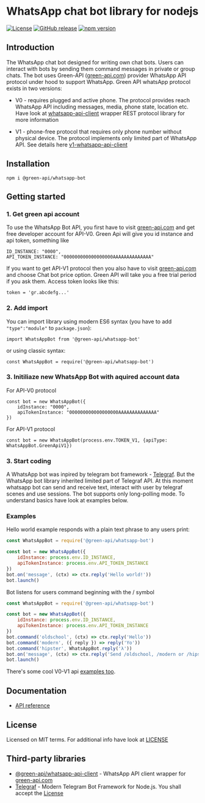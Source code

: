 # WhatsApp chat bot library for nodejs
[![License](https://img.shields.io/badge/License-MIT-yellow.svg)](https://github.com/green-api/whatsapp-bot/blob/master/LICENSE)
[![GitHub release](https://img.shields.io/github/v/release/green-api/whatsapp-bot.svg)](https://github.com/green-api/whatsapp-bot/releases)
[![npm version](https://badge.fury.io/js/%40green-api%2Fwhatsapp-bot.svg)](https://www.npmjs.com/package/@green-api/whatsapp-bot)


## Introduction

The WhatsApp chat bot designed for writing own chat bots. Users can interact with bots by sending them command messages in private or group chats. The bot uses Green-API ([green-api.com](https://green-api.com)) provider WhatsApp API protocol under hood to support WhatsApp. Green API whatsApp protocol exists in two versions: 
* V0 - requires plugged and active phone. The protocol provides reach WhatsApp API including messages, media, phone state, location etc. Have look at  [whatsapp-api-client](https://github.com/green-api/whatsapp-api-client) wrapper REST protocol library for more information
- V1  - phone-free protocol that requires only phone number without physical device. The protocol implements only limited part of WhatsApp API. See details here [v1-whatsapp-api-client](https://github.com/green-api/v1-whatsapp-api-client) 

## Installation

```
npm i @green-api/whatsapp-bot
```

## Getting started  

### 1. Get green api account

To use the WhatsApp Bot API, you first have to visit [green-api.com](https://green-api.com) and get free developer account for API-V0. Green Api will give you id instance and api token, something like 
```
ID_INSTANCE: "0000",
API_TOKEN_INSTANCE: "000000000000000000AAAAAAAAAAAAAA"
```

If you want to get API-V1 protocol then you also have to visit [green-api.com](https://green-api.com) and choose Chat bot price option. Green API will take you a free trial period if you ask them. Access token looks like this:
```
token = 'gr.abcdefg...'
```

### 2. Add import

You can import library using modern ES6 syntax (you have to add ``"type":"module"`` to ``package.json``):
```
import WhatsAppBot from '@green-api/whatsapp-bot'
```
or using classic syntax:
```
const WhatsAppBot = require('@green-api/whatsapp-bot')
```
### 3. Initiliaze new WhatsApp Bot with aquired account data

For API-V0 protocol
```
const bot = new WhatsAppBot({
    idInstance: "0000",
    apiTokenInstance: "000000000000000000AAAAAAAAAAAAAA"
})
```
For API-V1 protocol
```
const bot = new WhatsAppBot(process.env.TOKEN_V1, {apiType: WhatsAppBot.GreenApiV1})
```

### 3. Start coding

A WhatsApp bot was inpired by telegram bot framework - [Telegraf](https://telegraf.js.org). But the WhatsApp bot library inherited limited part of Telegraf API. At this moment whatsapp bot can send and receive text, interact with user by telegraf scenes and use sessions. The bot supports only long-polling mode. To understand basics have look at examples below.

### Examples
Hello world example responds with a plain text phrase to any users print:

```js
const WhatsAppBot = require('@green-api/whatsapp-bot')

const bot = new WhatsAppBot({
    idInstance: process.env.ID_INSTANCE,
    apiTokenInstance: process.env.API_TOKEN_INSTANCE
})
bot.on('message', (ctx) => ctx.reply('Hello world!'))
bot.launch()
```
Bot listens for users command beginning with the / symbol
```js
const WhatsAppBot = require('@green-api/whatsapp-bot')

const bot = new WhatsAppBot({
    idInstance: process.env.ID_INSTANCE,
    apiTokenInstance: process.env.API_TOKEN_INSTANCE
})
bot.command('oldschool', (ctx) => ctx.reply('Hello'))
bot.command('modern', ({ reply }) => reply('Yo'))
bot.command('hipster', WhatsAppBot.reply('λ'))
bot.on('message', (ctx) => ctx.reply('Send /oldschool, /modern or /hipster to launch bot'))
bot.launch()
```

There's some cool V0-V1 api [examples too](docs/examples/).

## Documentation

* [API reference](docs/README.MD)

## License

Licensed on MIT terms. For additional info have look at [LICENSE](LICENSE)

## Third-party libraries

* [@green-api/whatsapp-api-client](https://github.com/green-api/whatsapp-api-client) -  WhatsApp API client wrapper for [green-api.com](https://green-api.com)
* [Telegraf](https://github.com/telegraf/telegraf) - Modern Telegram Bot Framework for Node.js. You shall accept the [License](https://github.com/telegraf/telegraf/blob/develop/LICENSE)